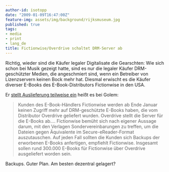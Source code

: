 ```yaml
---
author-id: isotopp
date: "2009-01-09T16:47:00Z"
feature-img: assets/img/background/rijksmuseum.jpg
published: true
tags:
- media
- print
- lang_de
title: Fictionwise/Overdrive schaltet DRM-Server ab
---
```

Richtig, wieder sind die Käufer legaler Digitalisate die Gearschten: Wie
sich schon bei Musik gezeigt hatte, sind es nur die legaler Käufer
DRM-geschützter Medien, die angeschmiert sind, wenn ein Betreiber von
Lizenzservern keinen Bock mehr hat. Diesmal erwischt es die Käufer diverser
E-Books des E-Book-Distributors Fictionwise in den USA.

Er [stellt Auslieferung teilweise ein](http://www.golem.de/0901/64522.html)
heißt es bei Golem:

> Kunden des E-Book-Händlers Fictionwise werden ab Ende Januar keinen
> Zugriff mehr auf DRM-geschützte E-Books haben, die vom Distributor
> Overdrive geliefert wurden. Overdrive stellt die Server für die E-Books
> ab…. Fictionwise bemüht sich nach eigener Aussage darum, mit den Verlagen
> Sondervereinbarungen zu treffen, um die Dateien gegen Äquivalente im
> Secure-eReader-Format auszutauschen. Auf jeden Fall sollten die Kunden
> sich Backups der erworbenen E-Books anfertigen, empfiehlt Fictionwise.
> Insgesamt sollen rund 300.000 E-Books für Fictionwise über Overdrive
> ausgeliefert worden sein.

Backups. Guter Plan. Am besten dezentral gelagert?
